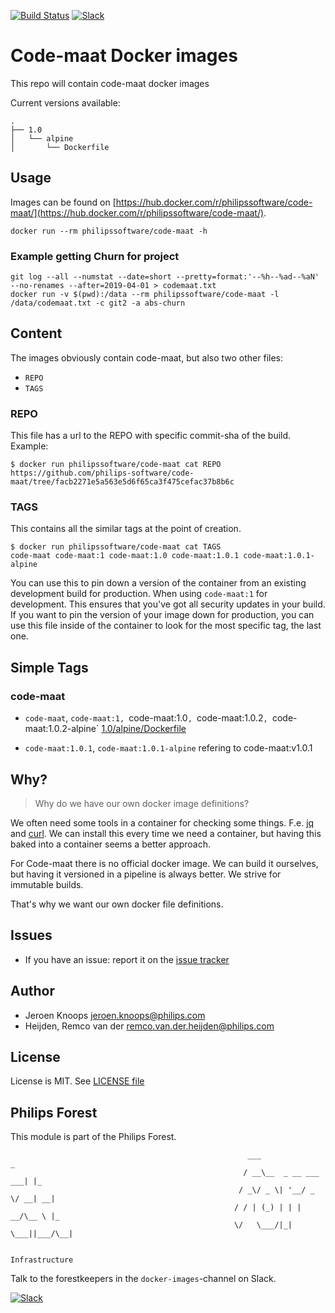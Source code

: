 [![Build Status](https://travis-ci.com/philips-software/code-maat.svg?branch=master)](https://travis-ci.com/philips-software/code-maat)
[![Slack](https://philips-software-slackin.now.sh/badge.svg)](https://philips-software-slackin.now.sh)

# Code-maat Docker images

This repo will contain code-maat docker images

Current versions available:
```
.
├── 1.0
│   └── alpine
│       └── Dockerfile
```
## Usage

Images can be found on [https://hub.docker.com/r/philipssoftware/code-maat/](https://hub.docker.com/r/philipssoftware/code-maat/).
```
docker run --rm philipssoftware/code-maat -h
```

### Example getting Churn for project

```
git log --all --numstat --date=short --pretty=format:'--%h--%ad--%aN' --no-renames --after=2019-04-01 > codemaat.txt
docker run -v $(pwd):/data --rm philipssoftware/code-maat -l /data/codemaat.txt -c git2 -a abs-churn
```

## Content

The images obviously contain code-maat, but also two other files:
- `REPO`
- `TAGS`

### REPO

This file has a url to the REPO with specific commit-sha of the build.
Example:

```
$ docker run philipssoftware/code-maat cat REPO
https://github.com/philips-software/code-maat/tree/facb2271e5a563e5d6f65ca3f475cefac37b8b6c
```

### TAGS

This contains all the similar tags at the point of creation.

```
$ docker run philipssoftware/code-maat cat TAGS
code-maat code-maat:1 code-maat:1.0 code-maat:1.0.1 code-maat:1.0.1-alpine
```

You can use this to pin down a version of the container from an existing development build for production. When using `code-maat:1` for development. This ensures that you've got all security updates in your build. If you want to pin the version of your image down for production, you can use this file inside of the container to look for the most specific tag, the last one.


## Simple Tags

### code-maat
- `code-maat`, `code-maat:1, `code-maat:1.0`, `code-maat:1.0.2`, `code-maat:1.0.2-alpine` [1.0/alpine/Dockerfile](1.0/alpine/Dockerfile)

- `code-maat:1.0.1`, `code-maat:1.0.1-alpine` refering to code-maat:v1.0.1 

## Why?

> Why do we have our own docker image definitions?

We often need some tools in a container for checking some things. F.e. [jq](https://stedolan.github.io/jq/) and [curl](https://curl.haxx.se/).
We can install this every time we need a container, but having this baked into a container seems a better approach.

For Code-maat there is no official docker image. We can build it ourselves, but having it versioned in a pipeline is always better. We strive for immutable builds.

That's why we want our own docker file definitions.

## Issues

- If you have an issue: report it on the [issue tracker](https://github.com/philips-software/code-maat/issues)

## Author

- Jeroen Knoops <jeroen.knoops@philips.com>
- Heijden, Remco van der <remco.van.der.heijden@philips.com>

## License

License is MIT. See [LICENSE file](LICENSE.md)

## Philips Forest

This module is part of the Philips Forest.

```
                                                     ___                   _
                                                    / __\__  _ __ ___  ___| |_
                                                   / _\/ _ \| '__/ _ \/ __| __|
                                                  / / | (_) | | |  __/\__ \ |_
                                                  \/   \___/|_|  \___||___/\__|  

                                                                 Infrastructure
```

Talk to the forestkeepers in the `docker-images`-channel on Slack.

[![Slack](https://philips-software-slackin.now.sh/badge.svg)](https://philips-software-slackin.now.sh)
